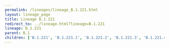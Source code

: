 ```yaml
---
permalink: /lineages/lineage_B.1.221.html
layout: lineage_page
title: Lineage B.1.221
redirect_to: ../lineage.html?lineage=B.1.221
lineage: B.1.221
parent: B.1
children: ['B.1.221', 'B.1.221.1', 'B.1.221.2', 'B.1.221.3', 'B.1.221.4']
---
```


